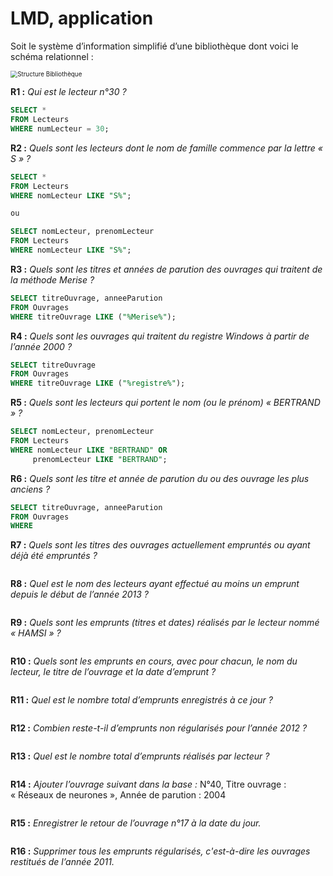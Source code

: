 # LMD, application





Soit le système d’information simplifié d’une bibliothèque dont voici le schéma relationnel :

<img src="Medias/3.0/BibliothequeStructure.png" alt="Structure Bibliothèque" style="zoom: 70%" />

**R1 :** *Qui est le lecteur n°30 ?*

```sql
SELECT *
FROM Lecteurs
WHERE numLecteur = 30;
```

**R2 :** *Quels sont les lecteurs dont le nom de famille commence par la lettre « S » ?*

```sql
SELECT *
FROM Lecteurs
WHERE nomLecteur LIKE "S%";

ou 

SELECT nomLecteur, prenomLecteur
FROM Lecteurs
WHERE nomLecteur LIKE "S%";
```

**R3 :** *Quels sont les titres et années de parution des ouvrages qui traitent de la méthode Merise ?*

```sql
SELECT titreOuvrage, anneeParution
FROM Ouvrages
WHERE titreOuvrage LIKE ("%Merise%");
```

**R4 :** *Quels sont les ouvrages qui traitent du registre Windows à partir de l’année 2000 ?*

```sql
SELECT titreOuvrage
FROM Ouvrages
WHERE titreOuvrage LIKE ("%registre%");
```

**R5 :** *Quels sont les lecteurs qui portent le nom (ou le prénom) « BERTRAND » ?*

```sql
SELECT nomLecteur, prenomLecteur
FROM Lecteurs
WHERE nomLecteur LIKE "BERTRAND" OR
	 prenomLecteur LIKE "BERTRAND";
```

**R6 :** *Quels sont les titre et année de parution du ou des ouvrage les plus anciens ?*

```sql
SELECT titreOuvrage, anneeParution
FROM Ouvrages
WHERE
```

**R7 :** *Quels sont les titres des ouvrages actuellement empruntés ou ayant déjà été empruntés ?*

```sql

```

**R8 :** *Quel est le nom des lecteurs ayant effectué au moins un emprunt depuis le début de l’année 2013 ?*

```sql

```

**R9 :** *Quels sont les emprunts (titres et dates) réalisés par le lecteur nommé « HAMSI » ?*

```sql

```

**R10 :** *Quels sont les emprunts en cours, avec pour chacun, le nom du lecteur, le titre de l’ouvrage et la date d’emprunt ?*

```sql

```

**R11 :** *Quel est le nombre total d’emprunts enregistrés à ce jour ?*

```sql

```

**R12 :** *Combien reste-t-il d’emprunts non régularisés pour l’année 2012 ?*

```sql

```

**R13 :** *Quel est le nombre total d’emprunts réalisés par lecteur ?*

```sql

```

**R14 :** *Ajouter l’ouvrage suivant dans la base :*
    N°40, Titre ouvrage : « Réseaux de neurones », 
    Année de parution : 2004

```sql

```

**R15 :** *Enregistrer le retour de l’ouvrage n°17 à la date du jour.*

```sql

```

**R16 :** *Supprimer tous les emprunts régularisés, c'est-à-dire les ouvrages restitués de l’année 2011.*

```sql

```

